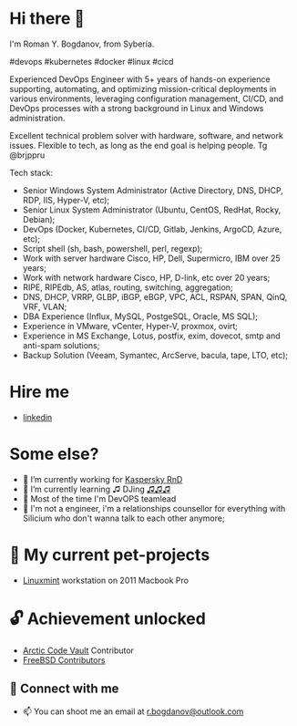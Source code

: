 # Hi there 👋 

I'm Roman Y. Bogdanov, from Syberia.

#devops #kubernetes #docker #linux #cicd

Experienced DevOps Engineer with 5+ years of hands-on experience supporting, automating, and optimizing mission-critical deployments in various environments, leveraging configuration management, CI/CD, and DevOps processes with a strong background in Linux and Windows administration.

Excellent technical problem solver with hardware, software, and network issues. Flexible to tech, as long as the end goal is helping people.
Tg @brjppru

Tech stack:

- Senior Windows System Administrator (Active Directory, DNS, DHCP, RDP, IIS, Hyper-V, etc);
- Senior Linux System Administrator (Ubuntu, CentOS, RedHat, Rocky, Debian);
- DevOps (Docker, Kubernetes, CI/CD, Gitlab, Jenkins, ArgoCD, Azure, etc);
- Script shell (sh, bash, powershell, perl, regexp);
- Work with server hardware Cisco, HP, Dell, Supermicro, IBM over 25 years;
- Work with network hardware Cisco, HP, D-link, etc over 20 years;
- RIPE, RIPEdb, AS, atlas, routing, switching, aggregation;
- DNS, DHCP, VRRP, GLBP, iBGP, eBGP, VPC, ACL, RSPAN, SPAN, QinQ, VRF, VLAN;
- DBA Experience (Influx, MySQL, PostgeSQL, Oracle, MS SQL);
- Experience in VMware, vCenter, Hyper-V, proxmox, ovirt;
- Experience in MS Exchange, Lotus, postfix, exim, dovecot, smtp and anti-spam solutions;
- Backup Solution (Veeam, Symantec, ArcServe, bacula, tape, LTO, etc);

# Hire me

- [linkedin](https://www.linkedin.com/in/brjed)

# Some else? 

- 🔭 I’m currently working for [Kaspersky RnD](https://www.kaspersky.com/)
- 🌱 I’m currently learning ♫ DJing [♫♫♫](https://t.me/thebrj)
- 🤖 Most of the time I'm DevOPS teamlead
- 🐍 I'm not a engineer, i'm a relationships counsellor for everything with Silicium who don't wanna talk to each other anymore;


# 🐶 My current pet-projects

- [Linuxmint](https://github.com/brjppru/linux-mint-brjed) workstation on 2011 Macbook Pro

# 🔓 Achievement unlocked

- [Arctic Code Vault](https://github.com/brjppru/scriptbox) Contributor
- [FreeBSD Contributors](https://docs.freebsd.org/en/articles/contributors/)

## 🤝 Connect with me

- 📫 You can shoot me an email at [r.bogdanov@outlook.com](mailto:r.bogdanov@outlook.com)
